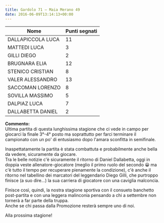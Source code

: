 ```yaml
---
title: Gardolo 71 – Maia Merano 49
date: 2016-06-09T13:14:13+00:00
---
```

| **Nome** | **Punti segnati** |
| -------- | ----------------- |
| DALLAPICCOLA LUCA | 11 |
| MATTEDI LUCA | 3 |
| GILLI DIEGO | 2 |
| BRUGNARA ELIA | 12 |
| STENICO CRISTIAN | 8 |
| VALER ALESSANDRO | 13 |
| SACCOMAN LORENZO | 8 |
| SOVILLA MASSIMO | 5 |
| DALPIAZ LUCA | 7 |
| DALLABETTA DANIEL | 2 |

**Commento:**  
Ultima partita di questa lunghissima stagione che ci vede in campo per giocarci la finale 3°-4° posto ma soprattutto per farci terminare il campionato con un po' di entusiasmo dopo l'amara sconfitta in semifinale.

Inaspettatamente la partita è stata combattuta e probabilmente anche bella da vedere, sicuramente da giocare.  
Tra le belle notizie c'è sicuramente il ritorno di Daniel Dallabetta, oggi in doppia veste allenatore-giocatore (meglio il primo ruolo del secondo 😀 ma c'è tutto il tempo per recuperare pienamente la condizione), c'è anche il ritorno nel tabellino dei marcatori del leggendario Diego Gilli, che purtroppo finisce (a suo dire…) la sua carriera di giocatore con una caviglia malconcia.

Finisce così, quindi, la nostra stagione sportiva con il consueto banchetto post-partita e con una leggera malinconia pensando a chi a settembre non tornerà a far parte della truppa.  
Anche se chi passa dalla Promozione resterà sempre uno di noi.

Alla prossima stagione!